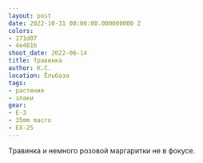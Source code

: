 ```yaml
---
layout: post
date: 2022-10-31 00:00:00.000000000 Z
colors:
- 171d07
- 4e481b
shoot_date: 2022-06-14
title: Травинка
author: К.С.
location: Ёльбаза
tags:
- растения
- злаки
gear:
- E-3
- 35mm macro
- EX-25
---
```

Травинка и немного розовой маргаритки не в фокусе.

